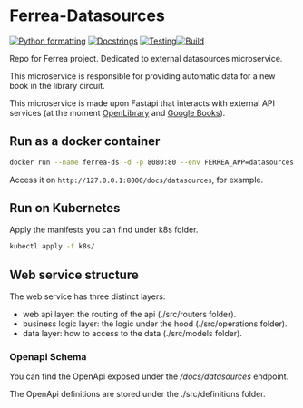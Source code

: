 # Ferrea-Datasources

[![Python formatting](https://github.com/Grimoldi/ferrea-datasources/actions/workflows/format.yaml/badge.svg)](https://github.com/Grimoldi/ferrea-datasources/actions/workflows/format.yaml)
[![Docstrings](https://github.com/Grimoldi/ferrea-datasources/actions/workflows/docstrings.yaml/badge.svg)](https://github.com/Grimoldi/ferrea-datasources/actions/workflows/docstrings.yaml)
[![Testing](https://github.com/Grimoldi/ferrea-datasources/actions/workflows/testing.yaml/badge.svg)](https://github.com/Grimoldi/ferrea-datasources/actions/workflows/testing.yaml)[![Build](https://github.com/Grimoldi/ferrea-datasources/actions/workflows/build.yaml/badge.svg)](https://github.com/Grimoldi/ferrea-datasources/actions/workflows/build.yaml)

Repo for Ferrea project. Dedicated to external datasources microservice.

This microservice is responsible for providing automatic data for a new book in the library circuit.

This microservice is made upon Fastapi that interacts with external API services (at the moment [OpenLibrary](https://openlibrary.org/developers/api) and [Google Books](https://developers.google.com/books)).

## Run as a docker container

``` bash
docker run --name ferrea-ds -d -p 8080:80 --env FERREA_APP=datasources grimoldi/ferrea-datasources:<tag>
```

Access it on `http://127.0.0.1:8000/docs/datasources`, for example.

## Run on Kubernetes

Apply the manifests you can find under k8s folder.

``` bash
kubectl apply -f k8s/
```

## Web service structure

The web service has three distinct layers:

- web api layer: the routing of the api (./src/routers folder).
- business logic layer: the logic under the hood (./src/operations folder).
- data layer: how to access to the data (./src/models folder).

### Openapi Schema

You can find the OpenApi exposed under the */docs/datasources* endpoint.

The OpenApi definitions are stored under the ./src/definitions folder.
